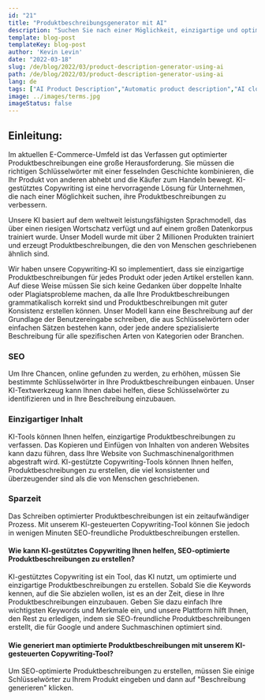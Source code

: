 ```yaml
---
id: "21"
title: "Produktbeschreibungsgenerator mit AI"
description: "Suchen Sie nach einer Möglichkeit, einzigartige und optimierte Produktbeschreibungen zu erstellen? Dann sollten Sie den Einsatz von KI-gestütztem Copywriting in Betracht ziehen. Dieses Tool nutzt KI, um Produktbeschreibungen zu erstellen, die auf Ihre spezifischen Keywords zugeschnitten sind."
template: blog-post
templateKey: blog-post
author: 'Kevin Levin'
date: "2022-03-18"
slug: /de/blog/2022/03/product-description-generator-using-ai
path: /de/blog/2022/03/product-description-generator-using-ai
lang: de
tags: ["AI Product Description","Automatic product description","AI clothings Product description"]
image: ../images/terms.jpg
imageStatus: false
---
```

## Einleitung:
Im aktuellen E-Commerce-Umfeld ist das Verfassen gut optimierter Produktbeschreibungen eine große Herausforderung. Sie müssen die richtigen Schlüsselwörter mit einer fesselnden Geschichte kombinieren, die Ihr Produkt von anderen abhebt und die Käufer zum Handeln bewegt. KI-gestütztes Copywriting ist eine hervorragende Lösung für Unternehmen, die nach einer Möglichkeit suchen, ihre Produktbeschreibungen zu verbessern.


Unsere KI basiert auf dem weltweit leistungsfähigsten Sprachmodell, das über einen riesigen Wortschatz verfügt und auf einem großen Datenkorpus trainiert wurde. Unser Modell wurde mit über 2 Millionen Produkten trainiert und erzeugt Produktbeschreibungen, die den von Menschen geschriebenen ähnlich sind.

Wir haben unsere Copywriting-KI so implementiert, dass sie einzigartige Produktbeschreibungen für jedes Produkt oder jeden Artikel erstellen kann. Auf diese Weise müssen Sie sich keine Gedanken über doppelte Inhalte oder Plagiatsprobleme machen, da alle Ihre Produktbeschreibungen grammatikalisch korrekt sind und Produktbeschreibungen mit guter Konsistenz erstellen können. Unser Modell kann eine Beschreibung auf der Grundlage der Benutzereingabe schreiben, die aus Schlüsselwörtern oder einfachen Sätzen bestehen kann, oder jede andere spezialisierte Beschreibung für alle spezifischen Arten von Kategorien oder Branchen.

### SEO
Um Ihre Chancen, online gefunden zu werden, zu erhöhen, müssen Sie bestimmte Schlüsselwörter in Ihre Produktbeschreibungen einbauen. Unser KI-Textwerkzeug kann Ihnen dabei helfen, diese Schlüsselwörter zu identifizieren und in Ihre Beschreibung einzubauen.

### Einzigartiger Inhalt
KI-Tools können Ihnen helfen, einzigartige Produktbeschreibungen zu verfassen. Das Kopieren und Einfügen von Inhalten von anderen Websites kann dazu führen, dass Ihre Website von Suchmaschinenalgorithmen abgestraft wird. KI-gestützte Copywriting-Tools können Ihnen helfen, Produktbeschreibungen zu erstellen, die viel konsistenter und überzeugender sind als die von Menschen geschriebenen.

### Sparzeit
Das Schreiben optimierter Produktbeschreibungen ist ein zeitaufwändiger Prozess. Mit unserem KI-gesteuerten Copywriting-Tool können Sie jedoch in wenigen Minuten SEO-freundliche Produktbeschreibungen erstellen.

#### Wie kann KI-gestütztes Copywriting Ihnen helfen, SEO-optimierte Produktbeschreibungen zu erstellen?
KI-gestütztes Copywriting ist ein Tool, das KI nutzt, um optimierte und einzigartige Produktbeschreibungen zu erstellen. Sobald Sie die Keywords kennen, auf die Sie abzielen wollen, ist es an der Zeit, diese in Ihre Produktbeschreibungen einzubauen. Geben Sie dazu einfach Ihre wichtigsten Keywords und Merkmale ein, und unsere Plattform hilft Ihnen, den Rest zu erledigen, indem sie SEO-freundliche Produktbeschreibungen erstellt, die für Google und andere Suchmaschinen optimiert sind.

#### Wie generiert man optimierte Produktbeschreibungen mit unserem KI-gesteuerten Copywriting-Tool?
Um SEO-optimierte Produktbeschreibungen zu erstellen, müssen Sie einige Schlüsselwörter zu Ihrem Produkt eingeben und dann auf "Beschreibung generieren" klicken.



